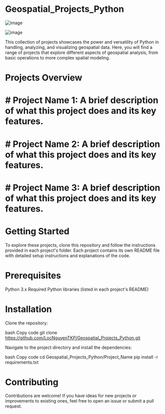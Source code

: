 # Geospatial_Projects_Python

![image](https://github.com/user-attachments/assets/38c776de-a586-483a-a933-34620ae0fc18)

![image](https://github.com/user-attachments/assets/381d5bcd-a0c8-42ea-b6f9-7ffa2a3fa4c5)


This collection of projects showcases the power and versatility of Python in handling, analyzing, and visualizing geospatial data. Here, you will find a range of projects that explore different aspects of geospatial analysis, from basic operations to more complex spatial modeling.

# Projects Overview

# # Project Name 1: A brief description of what this project does and its key features.
# # Project Name 2: A brief description of what this project does and its key features.
# # Project Name 3: A brief description of what this project does and its key features.

# Getting Started
To explore these projects, clone this repository and follow the instructions provided in each project's folder. Each project contains its own README file with detailed setup instructions and explanations of the code.

# Prerequisites
Python 3.x
Required Python libraries (listed in each project's README)
# Installation
Clone the repository:

bash
Copy code
git clone https://github.com/LocNguyenTKP/Geospatial_Projects_Python.git

Navigate to the project directory and install the dependencies:

bash
Copy code
cd Geospatial_Projects_Python/Project_Name
pip install -r requirements.txt
# Contributing
Contributions are welcome! If you have ideas for new projects or improvements to existing ones, feel free to open an issue or submit a pull request.
